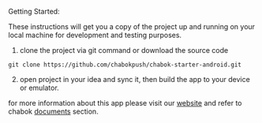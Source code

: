 Getting Started:

These instructions will get you a copy of the project up and running on your local machine for development and testing purposes.

1. clone the project via git command or download the source code

`git clone https://github.com/chabokpush/chabok-starter-android.git`

2. open project in your idea and sync it, then build the app to your device or emulator.

for more information about this app please visit our [website](http://chabokpush.com) and refer to chabok [documents](http://doc.chabokpush.com) section.
